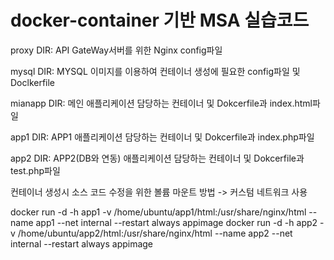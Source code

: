 # docker-container 기반 MSA 실습코드

proxy DIR: API GateWay서버를 위한 Nginx config파일

mysql DIR: MYSQL 이미지를 이용하여 컨테이너 생성에 필요한 config파일 및 Doclkerfile

mianapp DIR: 메인 애플리케이션 담당하는 컨테이너 및 Dokcerfile과 index.html파일

app1 DIR: APP1 애플리케이션 담당하는 컨테이너 및 Dokcerfile과 index.php파일

app2 DIR: APP2(DB와 연동) 애플리케이션 담당하는 컨테이너 및 Dokcerfile과 test.php파일

컨테이너 생성시 소스 코드 수정을 위한 볼륨 마운트 방법
-> 커스텀 네트워크 사용

docker run -d -h app1 -v /home/ubuntu/app1/html:/usr/share/nginx/html --name app1 --net internal --restart always appimage
docker run -d -h app2 -v /home/ubuntu/app2/html:/usr/share/nginx/html --name app2 --net internal --restart always appimage



